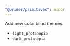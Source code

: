 ```yaml
---
"@primer/primitives": minor
---
```


Add new color blind themes: 
- `light_protanopia`
- `dark_protanopia`

